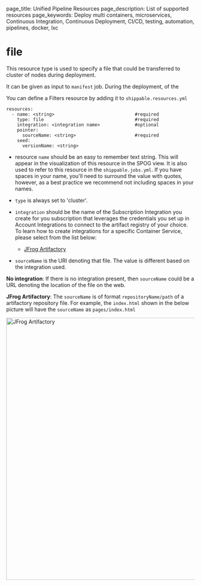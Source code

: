 page_title: Unified Pipeline Resources
page_description: List of supported resources
page_keywords: Deploy multi containers, microservices, Continuous Integration, Continuous Deployment, CI/CD, testing, automation, pipelines, docker, lxc

# file
This resource type is used to specify a file that could be transferred to cluster of nodes during deployment.

It can be given as input to `manifest` job. During the deployment, of the

You can define a Filters resource by adding it to `shippable.resources.yml`
```
resources:
  - name: <string>                              #required
    type: file                                  #required
    integration: <integration name>             #optional
    pointer:
      sourceName: <string>                      #required
    seed:
      versionName: <string>
```

* resource `name` should be an easy to remember text string. This will appear in the visualization of this resource in the SPOG view. It is also used to refer to this resource in the `shippable.jobs.yml`. If you have spaces in your name, you'll need to surround the value with quotes, however, as a best practice we recommend not including spaces in your names.

* `type` is always set to 'cluster'.

* `integration` should be the name of the Subscription Integration you create for you subscription that leverages the credentials you set up in Account Integrations to connect to the artifact registry of your choice. To learn how to create integrations for a specific Container Service, please select from the list below:
	* [JFrog Artifactory](../../integrations/artifactRegistries/jfrogArtifactory/)

* `sourceName` is the URI denoting that file. The value is different based on the integration used.

__No integration__: If there is no integration present, then `sourceName` could be a URL denoting the location of the file on the web.

__JFrog Artifactory__: The `sourceName` is of format `repositoryName/path` of a artifactory repository file. For example, the `index.html` shown in the below picture will have the `sourceName` as `pages/index.html`

<img src="/pipelines/images/resources/fileResourceJFrogArtifactory.png" alt="JFrog Artifactory" style="width:700px;"/>
